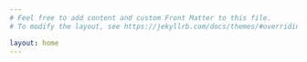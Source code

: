 ```yaml
---
# Feel free to add content and custom Front Matter to this file.
# To modify the layout, see https://jekyllrb.com/docs/themes/#overriding-theme-defaults

layout: home
---
```


<!-- [Basics]({{ site.baseurl }}{% link pages/Basics.md %})

[Reproducible Science]({{ site.baseurl }}{% link pages/ReproducibleScience.md %})

[Scientific Writing]({{ site.baseurl }}{% link pages/ScientificWriting.md %})

[Reading Scientific Literature]({{ site.baseurl }}{% link pages/ReadingLiterature.md %})

[Sydney Tips]({{ site.baseurl }}{% link pages/SydneyTips.md %}) -->
